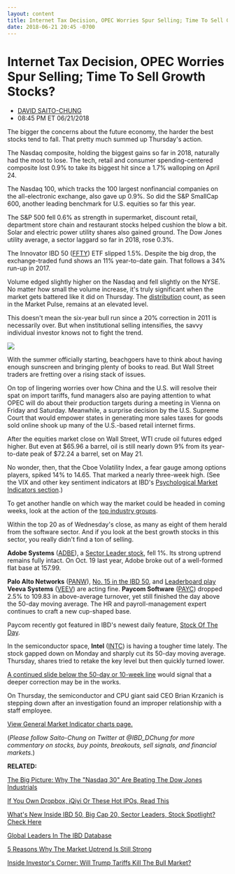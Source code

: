```yaml
---
layout: content
title: Internet Tax Decision, OPEC Worries Spur Selling; Time To Sell Growth Stocks?
date: 2018-06-21 20:45 -0700
---
```



Internet Tax Decision, OPEC Worries Spur Selling; Time To Sell Growth Stocks?
==============================================================================




* [DAVID SAITO-CHUNG](https://www.investors.com/author/chungd/ "Posts by DAVID SAITO-CHUNG")
* 08:45 PM ET 06/21/2018




The bigger the concerns about the future economy, the harder the best stocks tend to fall. That pretty much summed up Thursday's action.




The Nasdaq composite, holding the biggest gains so far in 2018, naturally had the most to lose. The tech, retail and consumer spending-centered composite lost 0.9% to take its biggest hit since a 1.7% walloping on April 24.


The Nasdaq 100, which tracks the 100 largest nonfinancial companies on the all-electronic exchange, also gave up 0.9%. So did the S&P SmallCap 600, another leading benchmark for U.S. equities so far this year.



The S&P 500 fell 0.6% as strength in supermarket, discount retail, department store chain and restaurant stocks helped cushion the blow a bit. Solar and electric power utility shares also gained ground. The Dow Jones utility average, a sector laggard so far in 2018, rose 0.3%.


The Innovator IBD 50 ([FFTY](https://research.investors.com/quote.aspx?symbol=FFTY)) ETF slipped 1.5%. Despite the big drop, the exchange-traded fund shows an 11% year-to-date gain. That follows a 34% run-up in 2017.


Volume edged slightly higher on the Nasdaq and fell slightly on the NYSE. No matter how small the volume increase, it's truly significant when the market gets battered like it did on Thursday. The [distribution](http://www.investors.com/ibd-university/market-timing/market-tops/) count, as seen in the Market Pulse, remains at an elevated level.


This doesn't mean the six-year bull run since a 20% correction in 2011 is necessarily over. But when institutional selling intensifies, the savvy individual investor knows not to fight the trend.


![](https://www.investors.com/wp-content/uploads/2018/06/MP_4x5_062118-211x300.jpg)


With the summer officially starting, beachgoers have to think about having enough sunscreen and bringing plenty of books to read. But Wall Street traders are fretting over a rising stack of issues.


On top of lingering worries over how China and the U.S. will resolve their spat on import tariffs, fund managers also are paying attention to what OPEC will do about their production targets during a meeting in Vienna on Friday and Saturday. Meanwhile, a surprise decision by the U.S. Supreme Court that would empower states in generating more sales taxes for goods sold online shook up many of the U.S.-based retail internet firms.


After the equities market close on Wall Street, WTI crude oil futures edged higher. But even at $65.96 a barrel, oil is still nearly down 9% from its year-to-date peak of $72.24 a barrel, set on May 21.


No wonder, then, that the Cboe Volatility Index, a fear gauge among options players, spiked 14% to 14.65. That marked a nearly three-week high. (See the VIX and other key sentiment indicators at IBD's [Psychological Market Indicators section](https://research.investors.com/psychological-market-indicators/).)


To get another handle on which way the market could be headed in coming weeks, look at the action of the [top industry groups](https://www.investors.com/ibd-data-tables/).


Within the top 20 as of Wednesday's close, as many as eight of them herald from the software sector. And if you look at the best growth stocks in this sector, you really didn't find a ton of selling.



**Adobe Systems** ([ADBE](https://research.investors.com/quote.aspx?symbol=ADBE)), a [Sector Leader stock](https://research.investors.com/stock-lists/sector-leaders), fell 1%. Its strong uptrend remains fully intact. On Oct. 19 last year, Adobe broke out of a well-formed flat base at 157.99.


**Palo Alto Networks** ([PANW](https://research.investors.com/quote.aspx?symbol=PANW)), [No. 15 in the IBD 50](https://research.investors.com/stock-lists/ibd-50/), and [Leaderboard play](https://leaderboard.investors.com/#/leaders/leadersnearabuypoint) **Veeva Systems** ([VEEV](https://research.investors.com/quote.aspx?symbol=VEEV)) are acting fine. **Paycom Software** ([PAYC](https://research.investors.com/quote.aspx?symbol=PAYC)) dropped 2.5% to 109.83 in above-average turnover, yet still finished the day above the 50-day moving average. The HR and payroll-management expert continues to craft a new cup-shaped base.


Paycom recently got featured in IBD's newest daily feature, [Stock Of The Day](https://www.investors.com/research/ibd-stock-of-the-day/).


In the semiconductor space, **Intel** ([INTC](https://research.investors.com/quote.aspx?symbol=INTC)) is having a tougher time lately. The stock gapped down on Monday and sharply cut its 50-day moving average. Thursday, shares tried to retake the key level but then quickly turned lower.


[A continued slide below the 50-day or 10-week line](https://www.investors.com/how-to-invest/investors-corner/when-to-sell-stocks-big-break-below-50-day-line-can-mark-end-of-a-huge-run/) would signal that a deeper correction may be in the works.


On Thursday, the semiconductor and CPU giant said CEO Brian Krzanich is stepping down after an investigation found an improper relationship with a staff employee.


[View General Market Indicator charts page.](https://www.investors.com/wp-content/uploads/2018/06/IBD2106152517GMI.pdf)


(*Please follow Saito-Chung on Twitter at @IBD\_DChung for more commentary on stocks, buy points, breakouts, sell signals, and financial markets.*)


**RELATED:**


[The Big Picture: Why The "Nasdaq 30" Are Beating The Dow Jones Industrials](https://www.investors.com/market-trend/the-big-picture/wall-street-gains-continue-30-reasons-why-nasdaq-keeps-flogging-the-dow-jones-industrial-average/)


[If You Own Dropbox, iQiyi Or These Hot IPOs, Read This](https://www.investors.com/research/ipo-stocks-dropbox-huya-iqiyi-zscaler-carbon-black-pull-back/)


[What's New Inside IBD 50, Big Cap 20, Sector Leaders, Stock Spotlight? Check Here](https://www.investors.com/stock-lists/best-growth-stocks-buy-watch-ibd-stock-lists/)


[Global Leaders In The IBD Database](https://research.investors.com/stock-lists/global-leaders/)


[5 Reasons Why The Market Uptrend Is Still Strong](https://www.investors.com/market-trend/the-big-picture/nasdaq-new-high-faang-stocks-market-uptrend-strong/)


[Inside Investor's Corner: Will Trump Tariffs Kill The Bull Market?](https://www.investors.com/how-to-invest/investors-corner/trump-trade-tariffs-history-dow-jones-industrials/)





